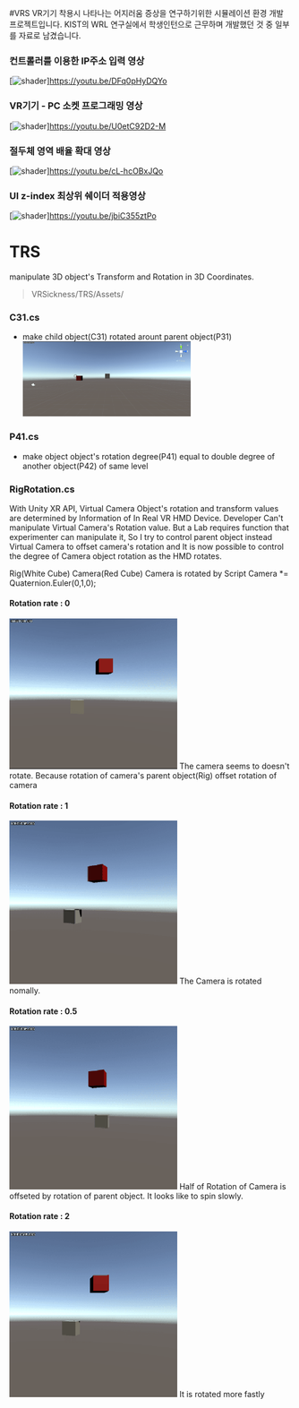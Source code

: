#VRS
VR기기 착용시 나타나는 어지러움 증상을 연구하기위한 시뮬레이션 환경 개발 프로젝트입니다.
KIST의 WRL 연구실에서 학생인턴으로 근무하며 개발했던 것 중 일부를 자료로 남겼습니다.

### 컨트롤러를 이용한 IP주소 입력 영상  
[![shader](https://youtu.be/DFq0pHyDQYo/0.jpg)]https://youtu.be/DFq0pHyDQYo  
### VR기기 - PC 소켓 프로그래밍 영상  
[![shader](https://youtu.be/U0etC92D2-M/0.jpg)]https://youtu.be/U0etC92D2-M  
### 절두체 영역 배율 확대 영상  
[![shader](https://youtu.be/cL-hcOBxJQo/0.jpg)]https://youtu.be/cL-hcOBxJQo  
### UI z-index 최상위 쉐이더 적용영상  
[![shader](https://youtu.be/jbiC355ztPo/0.jpg)]https://youtu.be/jbiC355ztPo  


# TRS
manipulate 3D object's Transform and Rotation in 3D Coordinates.

> VRSickness/TRS/Assets/

### C31.cs  
* make child object(C31) rotated arount parent object(P31)  
	<img src = "Res/C31.gif" width = "300"/>
    
### P41.cs
* make object object's rotation degree(P41) equal to double degree of another object(P42) of same level

### RigRotation.cs  
 With Unity XR API, Virtual Camera Object's rotation and transform values are determined by Information of In Real VR HMD Device. Developer Can't manipulate Virtual Camera's Rotation value. But a Lab requires function that experimenter can manipulate it, So I try to control parent object instead Virtual Camera to offset camera's rotation and It is now possible to control the degree of Camera object rotation as the HMD rotates.

Rig(White Cube)
	Camera(Red Cube)
Camera is rotated by Script
	Camera *= Quaternion.Euler(0,1,0);
#### Rotation rate : 0
<img src = "Res/RigRotation_0.gif" width = "300" />
The camera seems to doesn't rotate. Because rotation of camera's parent object(Rig) offset rotation of camera


#### Rotation rate : 1
<img src = "Res/RigRotation_1.gif" width = "300" />
The Camera is rotated nomally.

#### Rotation rate : 0.5
<img src = "Res/RigRotation_05.gif" width = "300" />
Half of Rotation of Camera is offseted by rotation of parent object. It looks like to spin slowly.

#### Rotation rate : 2
 <img src = "Res/RigRotation_2.gif" width = "300" />
 It is rotated more fastly

 
 
